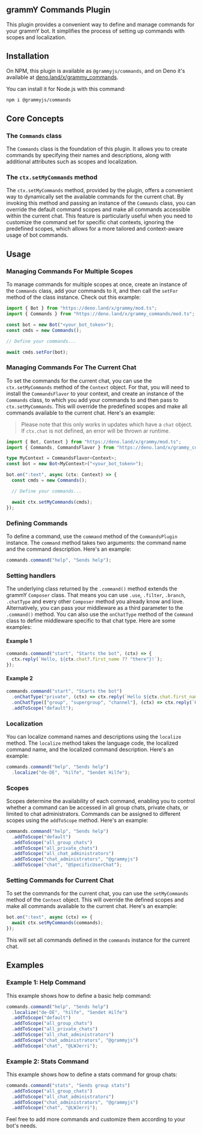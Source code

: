 ## grammY Commands Plugin

This plugin provides a convenient way to define and manage commands for your grammY bot. It simplifies the process of
setting up commands with scopes and localization.

## Installation

On NPM, this plugin is available as `@grammyjs/commands`, and on Deno it's available at
[deno.land/x/grammy_commands](https://deno.land/x/grammy_commands).

You can install it for Node.js with this command:

```sh
npm i @grammyjs/commands
```

## Core Concepts

### The `Commands` class

The `Commands` class is the foundation of this plugin. It allows you to create commands by specifying their names and
descriptions, along with additional attributes such as scopes and localization.

### The `ctx.setMyCommands` method

The `ctx.setMyCommands` method, provided by the plugin, offers a convenient way to dynamically set the available
commands for the current chat. By invoking this method and passing an instance of the `Commands` class, you can override
the default command scopes and make all commands accessible within the current chat. This feature is particularly useful
when you need to customize the command set for specific chat contexts, ignoring the predefined scopes, which allows for
a more tailored and context-aware usage of bot commands.

## Usage

### Managing Commands For Multiple Scopes

To manage commands for multiple scopes at once, create an instance of the `Commands` class, add your commands to it, and
then call the `setFor` method of the class instance. Check out this example:

```typescript
import { Bot } from "https://deno.land/x/grammy/mod.ts";
import { Commands } from "https://deno.land/x/grammy_commands/mod.ts";

const bot = new Bot("<your_bot_token>");
const cmds = new Commands();

// Define your commands...

await cmds.setFor(bot);
```

### Managing Commands For The Current Chat

To set the commands for the current chat, you can use the `ctx.setMyCommands` method of the `Context` object. For that,
you will need to install the `CommandsFlavor` to your context, and create an instance of the `Commands` class, to which
you add your commands to and then pass to `ctx.setMyCommands`. This will override the predefined scopes and make all
commands available to the current chat. Here's an example:

> Please note that this only works in updates which have a `chat` object. If `ctx.chat` is not defined, an error will be
> thrown ar runtime.

```typescript
import { Bot, Context } from "https://deno.land/x/grammy/mod.ts";
import { Commands, CommandsFlavor } from "https://deno.land/x/grammy_commands/mod.ts";

type MyContext = CommandsFlavor<Context>;
const bot = new Bot<MyContext>("<your_bot_token>");

bot.on(":text", async (ctx: Context) => {
  const cmds = new Commands();

  // Define your commands...

  await ctx.setMyCommands(cmds);
});
```

### Defining Commands

To define a command, use the `command` method of the `CommandsPlugin` instance. The `command` method takes two
arguments: the command name and the command description. Here's an example:

```typescript
commands.command("help", "Sends help");
```

### Setting handlers

The underlying class returned by the `.command()` method extends the grammY `Composer` class. That means you can use
`.use`, `.filter`, `.branch`, `.chatType` and every other `Composer` method you already know and love. Alternatively,
you can pass your middleware as a third parameter to the `.command()` method. You can also use the `onChatType` method
of the `Command` class to define middleware specific to that chat type. Here are some examples:

#### Example 1

```typescript
commands.command("start", "Starts the bot", (ctx) => {
  ctx.reply(`Hello, ${ctx.chat?.first_name ?? "there"}!`);
});
```

#### Example 2

```typescript
commands.command("start", "Starts the bot")
  .onChatType("private", (ctx) => ctx.reply(`Hello ${ctx.chat.first_name}!`))
  .onChatType(["group", "supergroup", "channel"], (ctx) => ctx.reply(`Hello members of ${ctx.chat.title}!`))
  .addToScope("default");
```

### Localization

You can localize command names and descriptions using the `localize` method. The `localize` method takes the language
code, the localized command name, and the localized command description. Here's an example:

```typescript
commands.command("help", "Sends help")
  .localize("de-DE", "hilfe", "Sendet Hilfe");
```

### Scopes

Scopes determine the availability of each command, enabling you to control whether a command can be accessed in all
group chats, private chats, or limited to chat administrators. Commands can be assigned to different scopes using the
`addToScope` method. Here's an example:

```typescript
commands.command("help", "Sends help")
  .addToScope("default")
  .addToScope("all_group_chats")
  .addToScope("all_private_chats")
  .addToScope("all_chat_administrators")
  .addToScope("chat_administrators", "@grammyjs")
  .addToScope("chat", "@SpecificUserChat");
```

### Setting Commands for Current Chat

To set the commands for the current chat, you can use the `setMyCommands` method of the `Context` object. This will
override the defined scopes and make all commands available to the current chat. Here's an example:

```typescript
bot.on(":text", async (ctx) => {
  await ctx.setMyCommands(commands);
});
```

This will set all commands defined in the `commands` instance for the current chat.

## Examples

### Example 1: Help Command

This example shows how to define a basic help command:

```typescript
commands.command("help", "Sends help")
  .localize("de-DE", "hilfe", "Sendet Hilfe")
  .addToScope("default")
  .addToScope("all_group_chats")
  .addToScope("all_private_chats")
  .addToScope("all_chat_administrators")
  .addToScope("chat_administrators", "@grammyjs")
  .addToScope("chat", "@LWJerri");
```

### Example 2: Stats Command

This example shows how to define a stats command for group chats:

```typescript
commands.command("stats", "Sends group stats")
  .addToScope("all_group_chats")
  .addToScope("all_chat_administrators")
  .addToScope("chat_administrators", "@grammyjs")
  .addToScope("chat", "@LWJerri");
```

Feel free to add more commands and customize them according to your bot's needs.
